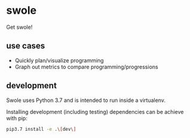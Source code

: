 # swole

Get swole!

## use cases

* Quickly plan/visualize programming
* Graph out metrics to compare programming/progressions

## development

Swole uses Python 3.7 and is intended to run inside a virtualenv.

Installing development (including testing) dependencies can be achieve with pip:

```bash
pip3.7 install -e .\[dev\]
```
